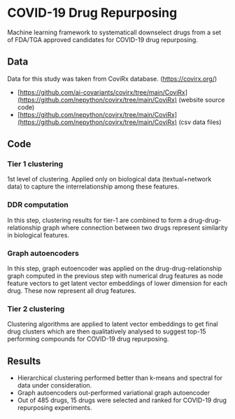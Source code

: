 # COVID-19 Drug Repurposing 

Machine learning framework to systematicall downselect drugs from a set of FDA/TGA approved candidates for COVID-19 drug repurposing. 

## Data 

Data for this study was taken from CoviRx database. (https://covirx.org/)

* [https://github.com/ai-covariants/covirx/tree/main/CoviRx](https://github.com/nepython/covirx/tree/main/CoviRx) (website source code)
* [https://github.com/nepython/covirx/tree/main/CoviRx](https://github.com/nepython/covirx/tree/main/CoviRx) (csv data files)


## Code

### Tier 1 clustering

1st level of clustering. Applied only on biological data (textual+network data) to capture the interrelationship among these features. 

### DDR computation 

In this step, clustering results for tier-1 are combined to form a drug-drug-relationship graph where connection between two drugs represent similarity in biological features. 

### Graph autoencoders 

In this step, graph eutoencoder was applied on the drug-drug-relationship graph computed in the previous step with numerical drug features as node feature vectors to get latent vector embeddings of lower dimension for each drug. These now represent all drug features. 

### Tier 2 clustering

Clustering algorithms are applied to latent vector embeddings to get final drug clusters which are then qualitatively analysed to suggest top-15 performing compounds for COVID-19 drug repurposing. 

## Results 

- Hierarchical clustering performed better than k-means and spectral for data under consideration. 
- Graph autoencoders out-performed variational graph autoencoder 
- Out of 485 drugs, 15 drugs were selected and ranked for COVID-19 drug repurposing experiments. 
